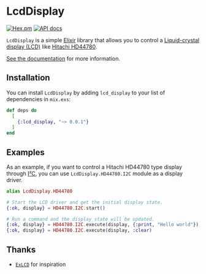 # LcdDisplay

[![Hex.pm](https://img.shields.io/hexpm/v/lcd_display.svg)](https://hex.pm/packages/lcd_display)
[![API docs](https://img.shields.io/hexpm/v/lcd_display.svg?label=hexdocs)](https://hexdocs.pm/lcd_display/LcdDisplay.html)

`LcdDisplay` is a simple [Elixir](https://elixir-lang.org/) library that allows you to control a [Liquid-crystal display (LCD)](https://en.wikipedia.org/wiki/Liquid-crystal_display) like [Hitachi HD44780](https://en.wikipedia.org/wiki/Hitachi_HD44780_LCD_controller).

[See the documentation](https://hexdocs.pm/lcd_display/LcdDisplay.html) for more information.

## Installation

You can install `LcdDisplay` by adding `lcd_display` to your list of dependencies in `mix.exs`:

```elixir
def deps do
  [
    {:lcd_display, "~> 0.0.1"}
  ]
end
```

## Examples

As an example, if you want to control a Hitachi HD44780 type display through
[I²C](https://en.wikipedia.org/wiki/I%C2%B2C), you can use `LcdDisplay.HD44780.I2C` module as a
display driver.

```elixir
alias LcdDisplay.HD44780

# Start the LCD driver and get the initial display state.
{:ok, display} = HD44780.I2C.start()

# Run a command and the display state will be updated.
{:ok, display} = HD44780.I2C.execute(display, {:print, "Hello world"})
{:ok, display} = HD44780.I2C.execute(display, :clear)
```

## Thanks

- [`ExLCD`](https://github.com/cthree/ex_lcd) for inspiration
